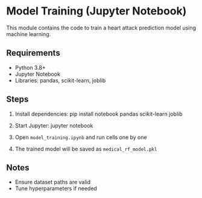 # Model Training (Jupyter Notebook)

This module contains the code to train a heart attack prediction model using machine learning.

## Requirements

- Python 3.8+
- Jupyter Notebook
- Libraries: pandas, scikit-learn, joblib

## Steps

1. Install dependencies:
    pip install notebook pandas scikit-learn joblib

2. Start Jupyter:
    jupyter notebook

3. Open `model_training.ipynb` and run cells one by one

4. The trained model will be saved as `medical_rf_model.pkl`

## Notes

- Ensure dataset paths are valid
- Tune hyperparameters if needed
